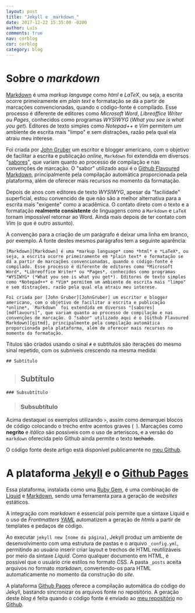 ```yaml
---
layout: post
title: "Jekyll e _markdown_"
date: 2017-12-22 15:35:00 -0200
author: Luís
comments: true
nav: corblog
cor: corblog
category: blog
---
```


[Markdown]:https://daringfireball.net/projects/markdown/
[Jekyll]:https://jekyllrb.com/docs/home
[Liquid]:https://shopify.github.io/liquid/
[YAML]:yaml.org
[RubyGem]:https://en.wikipedia.org/wiki/RubyGems
[GithubPages]:https://pages.github.com
[Github]:https://www.github.com
[MeuGithub]:https://www.github.com/luigi-finando
[JohnGruber]:https://en.wikipedia.org/wiki/John_Gruber
[mdflavours]:https://en.wikipedia.org/wiki/Markdown#Standardization
[gitmd]:https://github.github.com/gfm/
[repothislink]:https://raw.githubusercontent.com/luigi-finando/luigi-finando.github.io/master/_posts/2017-12-21-primeiro-post.markdown

# Sobre o *markdown*

[Markdown][Markdown] é uma *markup language* como *html* e *LaTeX*, ou seja, a escrita ocorre primeiramente em *plain text* e formatação se dá a partir de marcações convencionadas, quando o código-fonte é compilado. Esse processo é diferente de editores como *Microsoft Word*, *Libreoffice Writer* ou *Pages*, conhecidos como programas *WYSIWYG* (*What you see is what you get*). Editores de texto simples como *Notepad++* e *Vim* permitem um ambiente de escrita mais "limpo" e sem distrações, razão pela qual ela atraiu meu interese.

Foi criada por [John Gruber][JohnGruber] um escritor e blogger americano, com o objetivo de facilitar a escrita e publicação *online*, `Markdown` foi extendida em diversos "[sabores][mdflavours]", que variam quanto ao processo de compilação e nas convenções de marcação. O "sabor" utilizado aqui é o [Github Flavoured Markdown][gitmd], principalmente pela compilação automática proporcionada pela plataforma, além de oferecer mais recursos no momento da formatação. 

Depois de anos com editores de texto *WYSIWYG*, apesar da "facilidade" superficial, estou convencido de que não são a melhor alternativa para a escrita mais "exigente" como a acadêmica. O contato direto com o texto e a formatação **realmente consistente** de linguagens como a `Markdown` e `LaTeX` tornam impossível retornar ao Word. Ainda mais depois de ter contato com *Vim* (o que é outro assunto).

A convenção para a criação de um parágrafo é deixar uma linha em branco, por exemplo. A fonte destes mesmos parágrafos tem a seguinte aparência:

```plain-text
[Markdown][Markdown] é uma *markup language* como *html* e *LaTeX*, ou seja, a escrita ocorre primeiramente em *plain text* e formatação se dá a partir de marcações convencionadas, quando o código-fonte é compilado. Esse processo é diferente de editores como *Microsoft Word*, *Libreoffice Writer* ou *Pages*, conhecidos como programas *WYSIWYG* (*What you see is what you get*). Editores de texto simples como *Notepad++* e *Vim* permitem um ambiente de escrita mais "limpo" e sem distrações, razão pela qual ela atraiu meu interese.

Foi criada por [John Gruber][JohnGruber] um escritor e blogger americano, com o objetivo de facilitar a escrita e publicação *online*, `Markdown` foi extendida em diversos "[sabores][mdflavours]", que variam quanto ao processo de compilação e nas convenções de marcação. O "sabor" utilizado aqui é o [Github Flavoured Markdown][gitmd], principalmente pela compilação automática proporcionada pela plataforma, além de oferecer mais recursos no momento da formatação. 
```

Títulos são criados usando o sinal ``#`` e subtítulos são iterações do mesmo sinal repetido, com os subníveis crescendo na mesma medida: 

```plain-text
## Subtítulo
```

> ## Subtítulo

```
### Subsubtítulo
```
> ### Subsubtítulo


Acima destaquei os exemplos utilizando `>`, assim como demarquei blocos de código colocando o trecho entre acentos graves (`` ``). Marcações como **negrito** e *itálico* são possíveis com o uso de arteriscos, e a versão do `markdown` oferecida pelo Github ainda permite o texto ~~tachado~~.

O código fonte deste artigo está disponível publicamente no [meu Github][repothislink].

# A plataforma [Jekyll][Jekyll] e o [Github Pages][GithubPages]

Essa plataforma, instalada como uma [Ruby Gem][RubyGem], é uma combinação de [Liquid][Liquid] e [Markdown][Markdown], sendo uma ferramenta para a geração de *websites* estáticos.

A integração com *markdown* é essencial pois permite que a sintaxe Liquid e o uso de *Frontmatters [YAML][YAML]* automatizem a geração de *htmls* a partir de templates e pedaços de código. 

Ao executar `jekyll new [nome da página]`, Jekyll produz um ambiente de desenvolvimento com uma estrutura de pastas e o arquivo `_config.yml`, permitindo ao usuário inserir criar layout e trechos de HTML reutilizáveis por meio da sintaxe *Liquid*. Como qualquer documento em HTML, é possível que o usuário crie estilos no formato CSS. A pasta `_posts` aceita arquivos no formato *markdown*, convertendo-os para HTML automaticamente no momento da construção do *site*.

A plataforma [Github Pages][GithubPages] oferece a compilação automática do código do Jekyll, bastando sincronizar os arquivos fonte no repositório. A geração deste *blog* é feita quando o código fonte é enviado ao [meu repositório][MeuGithub] no [Github][Github].
